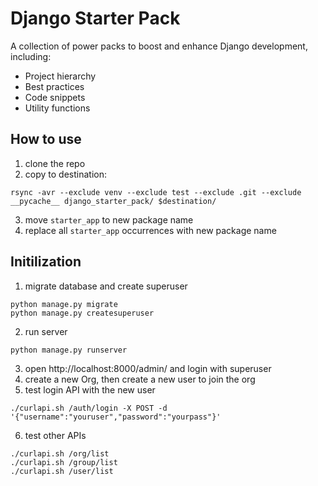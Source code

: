 # Django Starter Pack

A collection of power packs to boost and enhance Django development, including:
- Project hierarchy
- Best practices
- Code snippets
- Utility functions


## How to use

1. clone the repo
2. copy to destination:

  ```
  rsync -avr --exclude venv --exclude test --exclude .git --exclude __pycache__ django_starter_pack/ $destination/
  ```
3. move `starter_app` to new package name
4. replace all `starter_app` occurrences with new package name


## Initilization

1. migrate database and create superuser

  ```
  python manage.py migrate
  python manage.py createsuperuser
  ```
2. run server

  ```
  python manage.py runserver
  ```
3. open http://localhost:8000/admin/ and login with superuser
4. create a new Org, then create a new user to join the org
5. test login API with the new user

  ```
  ./curlapi.sh /auth/login -X POST -d '{"username":"youruser","password":"yourpass"}'
  ```
6. test other APIs

  ```
  ./curlapi.sh /org/list
  ./curlapi.sh /group/list
  ./curlapi.sh /user/list
  ```
